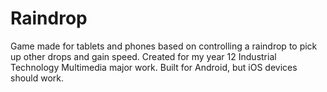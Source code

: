 # Raindrop
Game made for tablets and phones based on controlling a raindrop to pick up other drops and gain speed.
Created for my year 12 Industrial Technology Multimedia major work.
Built for Android, but iOS devices should work.
